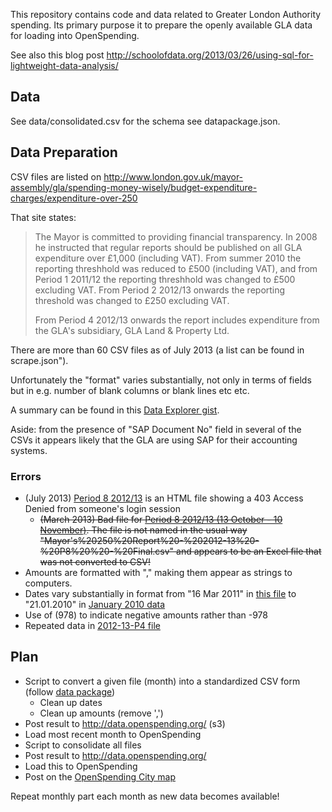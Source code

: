 This repository contains code and data related to Greater London Authority
spending. Its primary purpose it to prepare the openly available GLA data for
loading into OpenSpending.

See also this blog post <http://schoolofdata.org/2013/03/26/using-sql-for-lightweight-data-analysis/>

## Data

See data/consolidated.csv for the schema see datapackage.json.

## Data Preparation

CSV files are listed on <http://www.london.gov.uk/mayor-assembly/gla/spending-money-wisely/budget-expenditure-charges/expenditure-over-250>

That site states:

> The Mayor is committed to providing financial transparency. In 2008 he instructed that regular reports should be published on all GLA expenditure over £1,000 (including VAT). From summer 2010 the reporting threshhold was reduced to £500 (including VAT), and from Period 1 2011/12 the reporting threshhold was changed to £500 excluding VAT. From Period 2 2012/13 onwards the reporting threshold was changed to £250 excluding VAT.
> 
> From Period 4 2012/13 onwards the report includes expenditure from the GLA's subsidiary, GLA Land & Property Ltd.

There are more than 60 CSV files as of July 2013 (a list can be found in scrape.json").

Unfortunately the "format" varies substantially, not only in terms of fields but in e.g. number of blank columns or blank lines etc etc.

A summary can be found in this [Data Explorer gist][de-gist].

[de-gist]: http://explorer.okfnlabs.org/#rgrp/63e14589091a917d175a/view/grid

Aside: from the presence of "SAP Document No" field in several of the CSVs it appears likely that the GLA are using SAP for their accounting systems.

### Errors

* (July 2013) [Period 8 2012/13](http://static.london.gov.uk/gla/expenditure/docs/2012-13-P8-250.csv) is an HTML file showing a 403 Access Denied from someone's login session
  * <del>(March 2013) Bad file for [Period 8 2012/13 (13 October - 10 November)](http://www.london.gov.uk/sites/default/files/Mayor's%20250%20Report%20-%202012-13%20-%20P8%20%20-%20Final.csv).  The file is not named in the usual way "Mayor's%20250%20Report%20-%202012-13%20-%20P8%20%20-%20Final.csv" and appears to be an Excel file that was not converted to CSV!</del>
* Amounts are formatted with "," making them appear as strings to computers.
* Dates vary substantially in format from "16 Mar 2011" in [this file](http://static.london.gov.uk/gla/expenditure/docs/2010-11-P13-500.csv) to "21.01.2010" in [January 2010 data](http://legacy.london.gov.uk/gla/expenditure/docs/january_2010.csv)
* Use of (978) to indicate negative amounts rather than -978
* Repeated data in [2012-13-P4 file](http://datapipes.okfnlabs.org/csv/html/?url=http://static.london.gov.uk/gla/expenditure/docs/2012-13-P4-250.csv#L870)

## Plan

* Script to convert a given file (month) into a standardized CSV form (follow [data package](http://www.dataprotocols.org/en/latest/data-packages.html))
  * Clean up dates
  * Clean up amounts (remove ',')
* Post result to http://data.openspending.org/ (s3)
* Load most recent month to OpenSpending
* Script to consolidate all files
* Post result to http://data.openspending.org/
* Load this to OpenSpending
* Post on the [OpenSpending City map](http://apps.openspending.org/maps/)

Repeat monthly part each month as new data becomes available!

